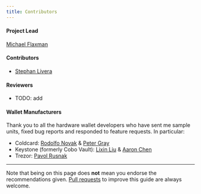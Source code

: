 ```yaml
---
title: Contributors
---
```



#### Project Lead
[Michael Flaxman](https://twitter.com/mflaxman)

#### Contributors
* [Stephan Livera](https://twitter.com/stephanlivera)

#### Reviewers
* TODO: add

#### Wallet Manufacturers
Thank you to all the hardware wallet developers who have sent me sample units, fixed bug reports and responded to feature requests. In particular:
* Coldcard: [Rodolfo Novak](https://twitter.com/nvk) & [Peter Gray](https://twitter.com/dochex)
* Keystone (formerly Cobo Vault): [Lixin Liu](https://twitter.com/BitcoinLixin) & [Aaron Chen](https://github.com/aaronisme)
* Trezor: [Pavol Rusnak](https://twitter.com/pavolrusnak)

---

Note that being on this page does **not** mean you endorse the recommendations given.
[Pull requests](https://github.com/btcguide/btcguide.github.io) to improve this guide are always welcome.

